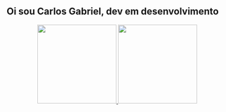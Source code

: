 ## Oi sou Carlos Gabriel, dev em desenvolvimento
<div align="center">
  <a href="https://github.com/Carlos0Skinet">
  <img height="180em" src="https://github-readme-stats.vercel.app/api?username=Carlos0Skinet&show_icons=true&theme=theme=blue-green&include_all_commits=true&count_private=true"/>
  <img height="180em" src="https://github-readme-stats.vercel.app/api/top-langs/?username=Carlos0Skinet&layout=compact&langs_count=7&theme=blue-green"/>
</div>
<div style="display: inline_block"><br>
  
